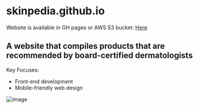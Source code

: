 # skinpedia.github.io
Website is available in GH pages or AWS S3 bucket: [Here](https://skinpedia.s3.us-west-2.amazonaws.com) 

## A website that compiles products that are recommended by board-certified dermatologists 

Key Focuses: 
* Front-end development
* Mobile-friendly web design 

![image](https://github.com/arunasrivastava/Skinpedia/assets/82174933/cdec5e70-5a9f-4bd0-9a22-cadeceb577f2)
